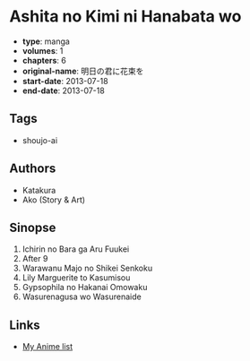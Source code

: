 # Ashita no Kimi ni Hanabata wo

-   **type**: manga
-   **volumes**: 1
-   **chapters**: 6
-   **original-name**: 明日の君に花束を
-   **start-date**: 2013-07-18
-   **end-date**: 2013-07-18

## Tags

-   shoujo-ai

## Authors

-   Katakura
-   Ako (Story & Art)

## Sinopse

1. Ichirin no Bara ga Aru Fuukei
2. After 9
3. Warawanu Majo no Shikei Senkoku
4. Lily Marguerite to Kasumisou
5. Gypsophila no Hakanai Omowaku
6. Wasurenagusa wo Wasurenaide

## Links

-   [My Anime list](https://myanimelist.net/manga/86181/Ashita_no_Kimi_ni_Hanabata_wo)
